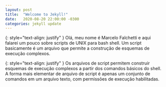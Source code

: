 ```yaml
---
layout: post
title:  "Welcome to Jekyll!"
date:   2020-08-20 22:00:00 -0300
categories: jekyll update
---
```

{: style="text-align: justify" }
Olá, meu nome é Marcelo Falchetti e aqui falarei um pouco sobre scripts de UNIX para bash shell. Um script basicamente é um arquivo que permite a construção de esquemas de execução complexos.

{: style="text-align: justify" }
Os arquivos de script permitem construir esquemas de execução complexos a partir dos comandos básicos do shell. A forma mais elementar de arquivo de script é apenas um conjunto de comandos em um arquivo texto, com permissões de execução habilitadas.

